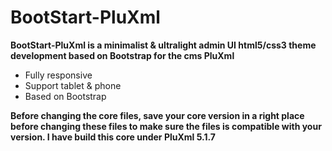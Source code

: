 BootStart-PluXml
================

**BootStart-PluXml is a minimalist & ultralight admin UI html5/css3 theme development based on Bootstrap for the cms PluXml**

* Fully responsive
* Support tablet & phone
* Based on Bootstrap

**Before changing the core files, save your core version in a right place before changing these files to make sure the files is compatible with your version. I have build this core under PluXml 5.1.7**